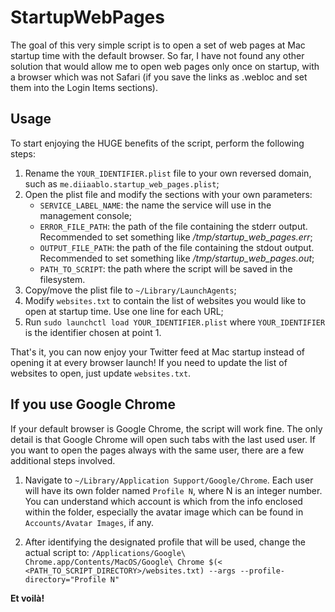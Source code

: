 # StartupWebPages

The goal of this very simple script is to open a set of web pages at Mac startup time with the default browser. So far, I have not found any other solution that would allow me to open web pages only once on startup, with a browser which was not Safari (if you save the links as .webloc and set them into the Login Items sections).

## Usage

To start enjoying the HUGE benefits of the script, perform the following steps:

1. Rename the `YOUR_IDENTIFIER.plist` file to your own reversed domain, such as `me.diiaablo.startup_web_pages.plist`;
2. Open the plist file and modify the sections with your own parameters:
    - `SERVICE_LABEL_NAME`: the name the service will use in the management console;
    - `ERROR_FILE_PATH`: the path of the file containing the stderr output. Recommended to set something like _/tmp/startup_web_pages.err_;
    - `OUTPUT_FILE_PATH`: the path of the file containing the stdout output. Recommended to set something like _/tmp/startup_web_pages.out_;
    - `PATH_TO_SCRIPT`: the path where the script will be saved in the filesystem.
3. Copy/move the plist file to `~/Library/LaunchAgents`;
4. Modify `websites.txt` to contain the list of websites you would like to open at startup time. Use one line for each URL;
5. Run `sudo launchctl load YOUR_IDENTIFIER.plist` where `YOUR_IDENTIFIER` is the identifier chosen at point 1.

That's it, you can now enjoy your Twitter feed at Mac startup instead of opening it at every browser launch! If you need to update the list of websites to open, just update `websites.txt`.

## If you use Google Chrome

If your default browser is Google Chrome, the script will work fine. The only detail is that Google Chrome will open such tabs with the last used user. If you want to open the pages always with the same user, there are a few additional steps involved.

1. Navigate to `~/Library/Application Support/Google/Chrome`. Each user will have its own folder named `Profile N`, where N is an integer number. You can understand which account is which from the info enclosed within the folder, especially the avatar image which can be found in `Accounts/Avatar Images`, if any.

2. After identifying the designated profile that will be used, change the actual script to: `/Applications/Google\ Chrome.app/Contents/MacOS/Google\ Chrome $(< <PATH_TO_SCRIPT_DIRECTORY>/websites.txt) --args --profile-directory="Profile N"`

**Et voilà!**
